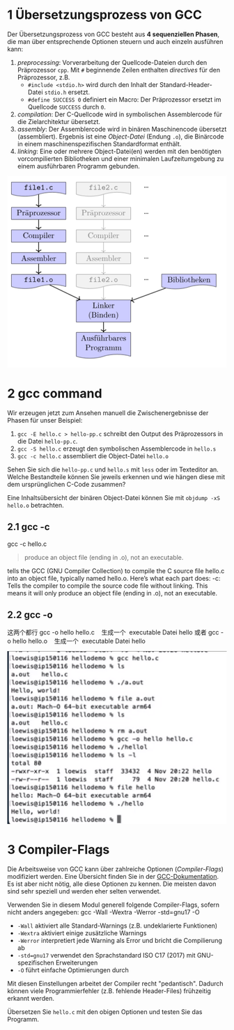 # 1 Übersetzungsprozess von GCC 

Der Übersetzungsprozess von GCC besteht aus **4 sequenziellen Phasen**, die man über entsprechende Optionen steuern und auch einzeln ausführen kann:

1. _preprocessing_: Vorverarbeitung der Quellcode-Dateien durch den Präprozessor `cpp`. Mit `#` beginnende Zeilen enthalten _directives_ für den Präprozessor, z.B.  
    - `#include <stdio.h>` wird durch den Inhalt der Standard-Header-Datei `stdio.h` ersetzt.
    - `#define SUCCESS 0` definiert ein Macro: Der Präprozessor ersetzt im Quellcode `SUCCESS` durch `0`.
2. _compilation_: Der C-Quellcode wird in symbolischen Assemblercode für die Zielarchitektur übersetzt.
3. _assembly_: Der Assemblercode wird in binären Maschinencode übersetzt (assembliert). Ergebnis ist eine _Object-Datei_ (Endung `.o`), die Binärcode in einem maschinenspezifischen Standardformat enthält.
4. _linking_: Eine oder mehrere Object-Datei(en) werden mit den benötigten vorcompilierten Bibliotheken und einer minimalen Laufzeitumgebung zu einem ausführbaren Programm gebunden.

![](images/Pasted%20image%2020241103175514.png)

# 2 gcc command 

Wir erzeugen jetzt zum Ansehen manuell die Zwischenergebnisse der Phasen für unser Beispiel:
1. `gcc -E hello.c > hello-pp.c` schreibt den Output des Präprozessors in die Datei `hello-pp.c`.
2. `gcc -S hello.c` erzeugt den symbolischen Assemblercode in `hello.s`
3. `gcc -c hello.c` assembliert die Object-Datei `hello.o`

Sehen Sie sich die `hello-pp.c` und `hello.s` mit `less` oder im Texteditor an. Welche Bestandteile können Sie jeweils erkennen und wie hängen diese mit dem ursprünglichen C-Code zusammen?

Eine Inhaltsübersicht der binären Object-Datei können Sie mit `objdump -xS hello.o` betrachten.



## 2.1 gcc -c

gcc -c hello.c

> produce an object file (ending in .o), not an executable.

tells the GCC (GNU Compiler Collection) to compile the C source file hello.c into an object file, typically named hello.o. Here’s what each part does:
-c: Tells the compiler to compile the source code file without linking. This means it will only produce an object file (ending in .o), not an executable.


## 2.2 gcc -o 


这两个都行 
gcc -o hello hello.c    生成一个  executable Datei hello
或者 gcc -o hello hello.o    生成一个  executable Datei hello

![](images/Pasted%20image%2020241104231025.png)






# 3 Compiler-Flags

Die Arbeitsweise von GCC kann über zahlreiche Optionen (_Compiler-Flags_) modifiziert werden. Eine Übersicht finden Sie in der [GCC-Dokumentation](https://gcc.gnu.org/onlinedocs/gcc/Invoking-GCC.html). Es ist aber nicht nötig, alle diese Optionen zu kennen. Die meisten davon sind sehr speziell und werden eher selten verwendet.

Verwenden Sie in diesem Modul generell folgende Compiler-Flags, sofern nicht anders angegeben:
gcc -Wall -Wextra -Werror -std=gnu17 -O

- `-Wall` aktiviert alle Standard-Warnings (z.B. undeklarierte Funktionen)
- `-Wextra` aktiviert einige zusätzliche Warnings
- `-Werror` interpretiert jede Warning als Error und bricht die Compilierung ab
- `-std=gnu17` verwendet den Sprachstandard ISO C17 (2017) mit GNU-spezifischen Erweiterungen
- `-O` führt einfache Optimierungen durch

Mit diesen Einstellungen arbeitet der Compiler recht "pedantisch". Dadurch können viele Programmierfehler (z.B. fehlende Header-Files) frühzeitig erkannt werden.

Übersetzen Sie `hello.c` mit den obigen Optionen und testen Sie das Programm.




